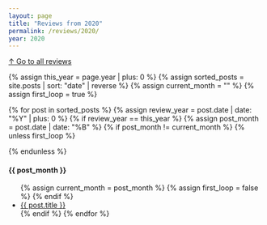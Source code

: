 ```yaml
---
layout: page
title: "Reviews from 2020"
permalink: /reviews/2020/
year: 2020
---
```

[↑ Go to all reviews](/reviews/)

{% assign this_year = page.year | plus: 0 %}
{% assign sorted_posts = site.posts | sort: "date" | reverse %}
{% assign current_month = "" %}
{% assign first_loop = true %}

{% for post in sorted_posts %}
{% assign review_year = post.date | date: "%Y" | plus: 0 %}
{% if review_year == this_year %}
{% assign post_month = post.date | date: "%B" %}
{% if post_month != current_month %}
{% unless first_loop %}
</ul>
{% endunless %}
<h4>{{ post_month }}</h4>
<ul>
{% assign current_month = post_month %}
{% assign first_loop = false %}
{% endif %}
<li><a href="{{ post.url }}">{{ post.title }}</a></li>
{% endif %}
{% endfor %}
</ul>
